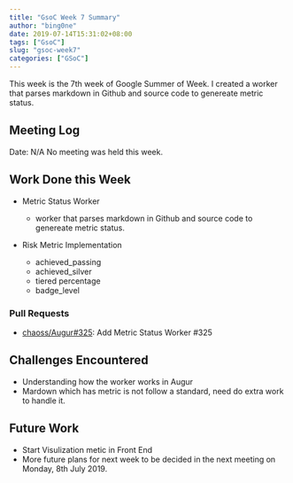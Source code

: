 ```yaml
---
title: "GsoC Week 7 Summary"
author: "bing0ne"
date: 2019-07-14T15:31:02+08:00
tags: ["GsoC"]
slug: "gsoc-week7"
categories: ["GSoC"]
---
```


This week is the 7th week of Google Summer of Week. I created a worker that parses markdown in Github and source code to genereate metric status. 

<!--more-->

## Meeting Log

Date: N/A 
No meeting was held this week.


## Work Done this Week

- Metric Status Worker 
  - worker that parses markdown in Github and source code to genereate metric status.

- Risk Metric Implementation 
  - achieved_passing
  - achieved_silver
  - tiered percentage
  - badge_level

### Pull Requests
- [chaoss/Augur#325](https://github.com/chaoss/augur/pull/325): Add Metric Status Worker #325



## Challenges Encountered
* Understanding how the worker works in Augur 
* Mardown which has metric is not follow a standard, need do extra work to handle it. 


## Future Work 
- Start Visulization metic in Front End  
- More future plans for next week to be decided in the next meeting on Monday, 8th July 2019.

